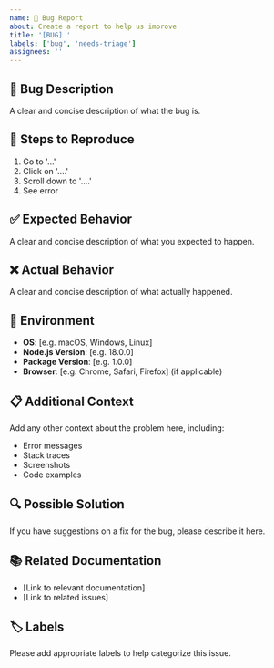 ```yaml
---
name: 🐛 Bug Report
about: Create a report to help us improve
title: '[BUG] '
labels: ['bug', 'needs-triage']
assignees: ''
---
```


## 🐛 Bug Description

A clear and concise description of what the bug is.

## 🔄 Steps to Reproduce

1. Go to '...'
2. Click on '....'
3. Scroll down to '....'
4. See error

## ✅ Expected Behavior

A clear and concise description of what you expected to happen.

## ❌ Actual Behavior

A clear and concise description of what actually happened.

## 📱 Environment

- **OS**: [e.g. macOS, Windows, Linux]
- **Node.js Version**: [e.g. 18.0.0]
- **Package Version**: [e.g. 1.0.0]
- **Browser**: [e.g. Chrome, Safari, Firefox] (if applicable)

## 📋 Additional Context

Add any other context about the problem here, including:
- Error messages
- Stack traces
- Screenshots
- Code examples

## 🔍 Possible Solution

If you have suggestions on a fix for the bug, please describe it here.

## 📚 Related Documentation

- [Link to relevant documentation]
- [Link to related issues]

## 🏷️ Labels

Please add appropriate labels to help categorize this issue. 